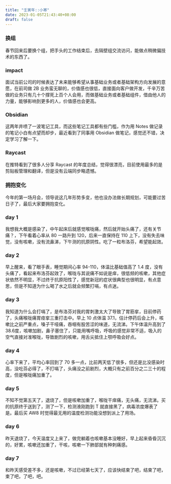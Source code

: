 ```yaml
---
title: "壬寅年::小寒"
date: 2023-01-05T21:43:40+08:00
draft: false
---
```


### 换组

春节回来后要换个组，把手头的工作结束后，去隔壁组交流访问，能做点稍微偏技术的东西了。

### impact

面试当前公司的时候表达了未来能够希望从事基础业务或者基础架构方向发展的意愿，在前司做 2B 业务蛮无聊的，价值感也很低，直接面向客户做开发，千辛万苦做的业务只有几十个撑死上百个人会用，而做基础业务或者基础组件，借由他人的力量，能够影响到更多的人，价值感也会更高。

### Obsidian

这两年井喷了一波笔记工具，而这些笔记工具都有些门槛，作为用 Notes 做记录的笔记小白有点望而却步，最近看到了同事用 Obsidian 做笔记，感觉还不错，决定学习了解一下。

### Raycast

在推特看到了很多人分享 Raycast 的年度总结，觉得很漂亮，目前使用最多的是剪贴板管理和翻译，但是没有云端同步略遗憾。

### 拥抱变化

今年的第一场月会，领导说这几年形势多变，他也没办法做长期规划，可能要过苦日子了，最后大家要拥抱变化。

### day 1

我想我大概是感染了，中午起床后就感觉喉咙痛，然后就开始头痛了，还有关节痛？，下午看着心率从 80 一路升到 120，后来一直保持在 110 上下，没有失去味觉，没有咳嗽，没有流鼻涕，下午测的抗原阴性。吃了一粒布洛芬，希望能起效。

### day 2

早上醒来，看了眼手表，睡觉期间心率 94-110，体温比基础值高了 1.4 度，没有头痛了，看起来布洛芬起效了，喉咙与其说痛不如说是痒，很低频的咳嗽，其他症状依然不明显，不过终于抗原阳性了，感觉新冠的症状很典型也很明显，有点意思，但是不知道为什么喝了水之后就会频繁打嗝，有点迷。

### day 3

我知道为什么会打嗝了，是布洛芬对我的胃刺激太大了导致了胃筋挛，目前停药了，头痛喉咙痛胃痉挛三重打击中。早上 10 点体温 37.1，估计停药后会上升，咳嗽比之前严重点，嗓子干哑痛，吞咽有股苦涩的味道，无流涕。下午体温升高到了38.6度，咳嗽加剧，鼻子塞住了，只能用嘴呼吸，呼吸的感觉非常不适，吸入的空气直接对准喉咙，导致剧烈的咳嗽，用舌尖抵住上颚呼吸会好点。 

### day 4

心率下来了，平均心率回到了 70 多一点，比前两天低了很多，但还是比没感染时高，没吃芬必得了，不打嗝了，头痛没之前剧烈，大概只有之前百分之二三十的程度，但是喉咙痛加重了。

### day 5

不知不觉第五天了，退烧了，但是咳嗽加重了，喉咙干痒痛，无头痛，无流涕。买的抗原终于送到了，测了一下，检测液刚跑到 T 就直接黑了，病毒浓度爆表了是。最后买 AW8 时觉得最无用的温度检测功能没想到派上了用场。

### day 6

昨天退烧了，今天温度又上来了，做完躺着也咳嗽基本没睡好，早上起来昏昏沉沉的，好累，咳嗽还加重了，干咳，咳嗽一下肺部就有种刺痛感。

### day 7

和昨天感受差不多，还是咳嗽，不过已经第七天了，应该快结束了吧，结束了吧，束了吧，了吧，吧。
